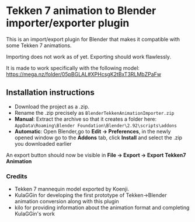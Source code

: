 # Tekken 7 animation to Blender importer/exporter plugin

This is an import/export plugin for Blender that makes it compatible with some Tekken 7 animations.
 
Importing does not work as of yet. Exporting should work flawlessly.

It is made to work specifically with the following model: https://mega.nz/folder/05pBGLAL#XPHcsgK2tBxT3RLMbZPaFw
 
## Installation instructions
 
- Download the project as a .zip.
- Rename the .zip precisely as `BlenderTekkenAnimationImporter.zip` 
- **Manual**: Extract the archive so that it creates a folder here: `AppData\Roaming\Blender Foundation\Blender\2.92\scripts\addons`
- **Automatic**: Open Blender,go to **Edit -> Preferences**, in the newly opened window go to the **Addons** tab, click **Install** and select the .zip you downloaded earlier

An export button should now be visible in **File -> Export -> Export Tekken7 Animation**

### Credits

- Tekken 7 mannequin model exported by Koenji.
- KulaGGin for developing the first prototype of Tekken->Blender animation conversion along with this plugin
- kilo for providing information about the animation format and completing KulaGGin's work
